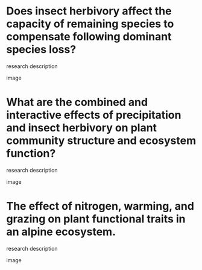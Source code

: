 # Does insect herbivory affect the capacity of remaining species to compensate following dominant species loss? 

research description 

image

# What are the combined and interactive effects of precipitation and insect herbivory on plant community structure and ecosystem function? 

research description

image

# The effect of nitrogen, warming, and grazing on plant functional traits in an alpine ecosystem. 

research description

image
